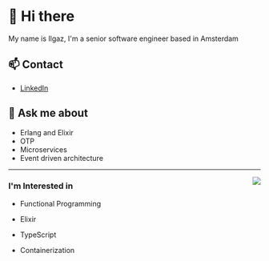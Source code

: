 # 👋 Hi there 

My name is Ilgaz, I'm a senior software engineer based in Amsterdam

 
## 📫 Contact
- [LinkedIn](https://linkedin.com/in/ilgaz-can)

## :speech_balloon: Ask me about 
- Erlang and Elixir
- OTP
- Microservices
- Event driven architecture

---

<img src="https://github-readme-stats.vercel.app/api/top-langs/?username=ilgaz&hide=vim+script&layout=compact" align="right" />

### I'm Interested in

- Functional Programming
- Elixir
- TypeScript
- Containerization

  <!--
**ilgaz/ilgaz** is a ✨ _special_ ✨ repository because its `README.md` (this file) appears on your GitHub profile.

Here are some ideas to get you started:

- 🔭 I’m currently working on ...
- 🌱 I’m currently learning ...
- 👯 I’m looking to collaborate on ...
- 🤔 I’m looking for help with ...
- 💬 Ask me about ...
- 📫 How to reach me: ...
- 😄 Pronouns: ...
- ⚡ Fun fact: ...
-->
